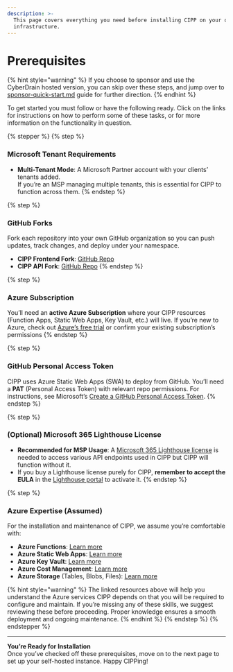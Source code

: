 ```yaml
---
description: >-
  This page covers everything you need before installing CIPP on your own
  infrastructure.
---
```


# Prerequisites

{% hint style="warning" %}
If you choose to sponsor and use the CyberDrain hosted version, you can skip over these steps, and jump over to [sponsor-quick-start.md](../resources/sponsor-quick-start.md "mention") guide for further direction.
{% endhint %}

To get started you must follow or have the following ready. Click on the links for instructions on how to perform some of these tasks, or for more information on the functionality in question.

{% stepper %}
{% step %}
### Microsoft Tenant Requirements

* **Multi-Tenant Mode**: A Microsoft Partner account with your clients’ tenants added.\
  If you’re an MSP managing multiple tenants, this is essential for CIPP to function across them.
{% endstep %}

{% step %}
### GitHub Forks

Fork each repository into your own GitHub organization so you can push updates, track changes, and deploy under your namespace.

* **CIPP Frontend Fork**: [GitHub Repo](https://github.com/KelvinTegelaar/CIPP)
* **CIPP API Fork**: [GitHub Repo](https://github.com/KelvinTegelaar/CIPP-API)
{% endstep %}

{% step %}
### Azure Subscription

You’ll need an **active Azure Subscription** where your CIPP resources (Function Apps, Static Web Apps, Key Vault, etc.) will live. If you’re new to Azure, check out [Azure’s free trial](https://azure.microsoft.com/free/) or confirm your existing subscription’s permissions
{% endstep %}

{% step %}
### GitHub Personal Access Token

CIPP uses Azure Static Web Apps (SWA) to deploy from GitHub. You’ll need a **PAT** (Personal Access Token) with relevant repo permissions. For instructions, see Microsoft’s [Create a GitHub Personal Access Token](https://learn.microsoft.com/azure/static-web-apps/publish-azure-resource-manager?tabs=azure-cli#create-a-github-personal-access-token).
{% endstep %}

{% step %}
### (Optional) Microsoft 365 Lighthouse License

* **Recommended for MSP Usage**: A [Microsoft 365 Lighthouse license](https://learn.microsoft.com/en-us/microsoft-365/lighthouse/m365-lighthouse-sign-up?view=o365-worldwide#steps-to-sign-up-for-microsoft-365-lighthouse) is needed to access various API endpoints used in CIPP but CIPP will function without it.&#x20;
* If you buy a Lighthouse license purely for CIPP, **remember to accept the EULA** in the [Lighthouse portal](https://lighthouse.microsoft.com/) to activate it.
{% endstep %}

{% step %}
### Azure Expertise (Assumed)

For the installation and maintenance of CIPP, we assume you’re comfortable with:

* **Azure Functions**: [Learn more](https://learn.microsoft.com/azure/azure-functions/)
* **Azure Static Web Apps**: [Learn more](https://learn.microsoft.com/azure/static-web-apps/)
* **Azure Key Vault**: [Learn more](https://learn.microsoft.com/azure/key-vault/general/)
* **Azure Cost Management**: [Learn more](https://learn.microsoft.com/azure/cost-management-billing/)
* **Azure Storage** (Tables, Blobs, Files): [Learn more](https://learn.microsoft.com/azure/storage/)

{% hint style="warning" %}
The linked resources above will help you understand the Azure services CIPP depends on that you will be required to configure and maintain. If you’re missing any of these skills, we suggest reviewing these before proceeding. Proper knowledge ensures a smooth deployment and ongoing maintenance.
{% endhint %}
{% endstep %}
{% endstepper %}

***

**You’re Ready for Installation**\
Once you’ve checked off these prerequisites, move on to the next page to set up your self-hosted instance. Happy CIPPing!
